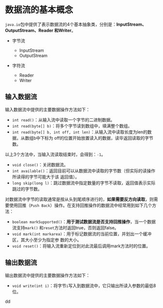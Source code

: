 数据流的基本概念
================================================================================
`java.io`包中提供了表示数据流的4个基本抽象类，分别是：**InputStream、OutputStream、Reader
和Writer**。
+ 字节流
    - InputStream
    - OutputStream

+ 字符流
    - Reader
    - Writer

## 输入数据流
输入数据流中提供的主要数据操作方法如下：
+ `int read()`：从输入流中读取一个字节的二进制数据。
+ `int read(byte[] b)`：将多个字节读到数组中，填满整个数组。
+ `int read(byte[] b, int off, int len)`：从输入流中读取长度为len的数据，从数组b中下标为
off的位置开始放置读入的数据，读毕返回读取的字节数。

以上3个方法中，当输入流读取结束时，会得到：`-1`。

+ `void close()`：关闭数据流。
+ `int available()`：返回目前可以从数据流中读取的字节数（但实际的读操作所读得的字节可能大于该
返回值）。
+ `long skip(long l)`：跳过数据流中指定数量的字节不读取，返回值表示实际跳过的字节数。

对数据流中字节的读取通常是按从头到尾顺序进行的，**如果需要反方向读取**，则需要使用回推（`Push
Back`）操作。在支持回推操作的数据流中经常用到如下几个方法：
+ `boolean markSupported()`：**用于测试数据流是否支持回推操作**，当一个数据流支持`mark()`
和`reset`方法时返回true，否则返回false。
+ `void mark(int markarea)`：用于标记数据流的当前位置，并划出一个缓冲区，其大小至少为指定参
数的大小。
+ `void reset()`：将输入流重新定位到对此流最后调用mark方法时的位置。

## 输出数据流
输出数据流中提供的主要数据操作方法如下：
+ `void write(int i)`：将字节`i`写入到数据流中，它只输出所读入参数的最低8位。

































dd
